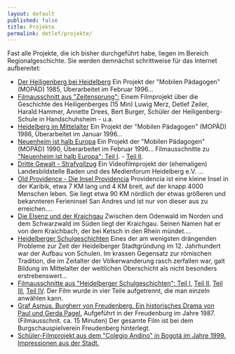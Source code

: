 ```yaml
---
layout: default
published: false
title: Projekte
permalink: detlef/projekte/
---
```


Fast alle Projekte, die ich bisher durchgeführt habe, liegen im Bereich Regionalgeschichte. Sie werden demnächst schrittweise für das Internet aufbereitet:

*   [Der Heiligenberg bei Heidelberg](http://www.zeiler.me/detlef/projekte/heiligenberg) Ein Projekt der "Mobilen Pädagogen" (MOPÄD) 1985, Überarbeitet im Februar 1996...
*   [Filmausschnitt aus "Zeitensprung":](http://www.youtube.com/watch?v=1yT9xh0X450) Einem Filmprojekt über die Geschichte des Heiligenberges (15 Min)
Luwig Merz, Detlef Zeiler, Harald Hammer, Annette Drees, Bert Burger, Schüler der Heiligenberg-Schule in Handschuhsheim - u.a.
*   [Heidelberg im Mittelalter](http://www.zeiler.me/detlef/projekte/heidelberg-im-mittelalter) Ein Projekt der "Mobilen Pädagogen" (MOPÄD) 1986, Überarbeitet im Januar 1996...
*   [Neuenheim ist halb Europa](http://www.zeiler.me/detlef/projekte/neuenheim) Ein Projekt der "Mobilen Pädagogen" (MOPÄD) 1990, Überarbeitet im Februar 1996...
Filmausschnitte zu ["Neuenheim ist halb Europa": Teil I](http://www.youtube.com/watch?v=BRq73BNivCI). - [Teil II](http://www.youtube.com/watch?v=S0F7gzljX8I).
*   [Dritte Gewalt - Strafvollzug](http://www.zeiler.me/detlef/projekte/dritte-gewalt-strafvollzug) Ein Videofilmprojekt der (ehemaligen) Landesbildstelle Baden und des Medienforum Heidelberg e.V. ...
*   [Old Providence - Die Insel Providencia](http://www.zeiler.me/detlef/projekte/old-providence-die-insel-providencia) Providencia ist eine kleine Insel in der Karibik, etwa 7 KM lang und 4 KM breit, auf der knapp 4000 Menschen leben. Sie liegt etwa 90 KM nördlich der etwas größeren und bekannteren Ferieninsel San Andres und ist nur von dieser aus zu erreichen....
*   [Die Elsenz und der Kraichgau](http://www.zeiler.me/detlef/projekte/die-elsenz-und-der-kraichgau) Zwischen dem Odenwald im Norden und dem Schwarzwald im Süden liegt der Kraichgau. Seinen Namen hat er von dem Kraichbach, der bei Ketsch in den Rhein mündet....
*   [Heidelberger Schulgeschichten](http://www.zeiler.me/detlef/projekte/heidelberger-schulgeschichten)
Eines der am wenigsten drängenden Probleme zur Zeit der Heidelberger Stadtgründung im 12. Jahrhundert war der Aufbau von Schulen. Im kras­sen Gegensatz zur römischen Tradition, die im Zeitalter der Völkerwan­derung rasch zerfallen war, galt Bildung im Mittelalter der weltlichen Oberschicht als nicht besonders erstrebenswert...
*   [Filmausschnitte aus "Heidelberger Schulgeschichten": Teil I,](http://www.youtube.com/watch?v=n69DM_pC6ZY) [Teil II](http://www.youtube.com/watch?v=BzlxnjAKUDU),  [Teil III](http://www.youtube.com/watch?v=fuIDovlseZI),   [Teil IV](http://www.youtube.com/watch?v=rNeARBpQCpw).
Der Film wurde in vier Teile aufgetrennt, die man einzeln anwählen kann.
*   [Graf Asmus. Burgherr von Freudenberg. Ein historisches Drama von Paul und Gerda Pagel.](http://www.youtube.com/watch?v=MOFqCBKEXsw)
Aufgeführt in der Freudenburg im Jahre 1987. (Filmausschnit. ca. 15 Minuten) Der gesamte Film ist bei dem Burgschauspielverein Freudenberg hinterlegt.
*   [Schüler-Filmprojekt aus dem "Colegio Andino" in Bogotá im Jahre 1999. Impressionen aus der Stadt.](http://youtu.be/8KtzlesM87g)
